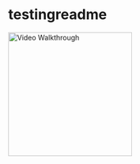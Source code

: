 # testingreadme

<img src='https://cdn.discordapp.com/attachments/672347190785736724/890328300260573215/unknown.png' title='Video Walkthrough' width='250' alt='Video Walkthrough' />
